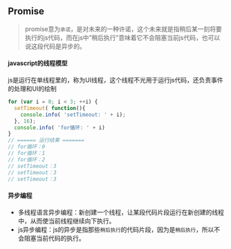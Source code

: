## Promise

> promise意为`承诺`，是对未来的一种许诺，这个未来就是指稍后某一刻将要执行的js代码，而在js中”稍后执行”意味着它不会阻塞当前js代码，也可以说这段代码是异步的。

#### javascript的线程模型
js是运行在单线程里的，称为UI线程，这个线程不光用于运行js代码，还负责事件的处理和UI的绘制

```js
for (var i = 0; i < 3; ++i) {  
  setTimeout( function(){  
    console.info( 'setTimeout: ' + i);  
  }, 16);  
  console.info( 'for循环: ' + i)  
}
// ====== 运行结果 =======
// for循环：0
// for循环：1
// for循环：2
// setTimeout：3
// setTimeout：3
// setTimeout：3
```
#### 异步编程

- 多线程语言异步编程：新创建一个线程，让某段代码片段运行在新创建的线程中，从而使当前线程继续向下执行。
- js异步编程：js的异步是指那些`稍后执行`的代码片段，因为是`稍后执行`，所以不会阻塞当前代码的执行。
